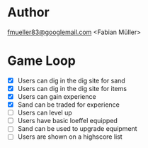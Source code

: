 # Author

fmueller83@googlemail.com <Fabian Müller>

# Game Loop

- [x] Users can dig in the dig site for sand
- [x] Users can dig in the dig site for items
- [x] Users can gain experience
- [x] Sand can be traded for experience
- [ ] Users can level up
- [ ] Users have basic loeffel equipped
- [ ] Sand can be used to upgrade equipment
- [ ] Users are shown on a highscore list
